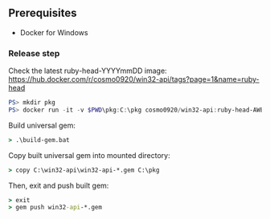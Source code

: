 ## Prerequisites

* Docker for Windows

### Release step

Check the latest ruby-head-YYYYmmDD image:
https://hub.docker.com/r/cosmo0920/win32-api/tags?page=1&name=ruby-head

```powershell
PS> mkdir pkg
PS> docker run -it -v $PWD\pkg:C:\pkg cosmo0920/win32-api:ruby-head-AWESOMEDATE
```

Build universal gem:

```cmd
> .\build-gem.bat
```

Copy built universal gem into mounted directory:

```cmd
> copy C:\win32-api\win32-api-*.gem C:\pkg
```

Then, exit and push built gem:

```cmd
> exit
> gem push win32-api-*.gem
```
